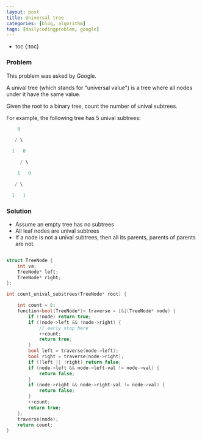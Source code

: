 ```yaml
---
layout: post
title: Universal tree
categories: [blog, algorithm]
tags: [dailycodingproblem, google]
---
```


+ toc
{:toc}

### Problem

This problem was asked by Google.

A unival tree (which stands for "universal value") is a tree where all nodes under it have the same value.

Given the root to a binary tree, count the number of unival subtrees.

For example, the following tree has 5 unival subtrees:

```cpp
    0

   / \

  1   0

     / \

    1   0

   / \

  1   1
```

### Solution

+ Assume an empty tree has no subtrees
+ All leaf nodes are unival subtrees
+ If a node is not a unival subtrees, then all its parents, parents of parents are not.

```cpp

struct TreeNode {
    int va;
    TreeNode* left;
    TreeNode* right;
};

int count_unival_substrees(TreeNode* root) {

    int count = 0;
    function<bool(TreeNode*)> traverse = [&](TreeNode* node) {
        if (!node) return true;
        if (!node->left && !node->right) {
            // early stop here
            ++count;
            return true;
        }
        bool left = traverse(node->left);
        bool right = traverse(node->right);
        if (!left || !right) return false;
        if (node->left && node->left-val != node->val) {
            return false;
        }
        if (node->right && node->right-val != node->val) {
            return false;
        }
        ++count;
        return true;
    };
    traverse(node);
    return count;
}
```
